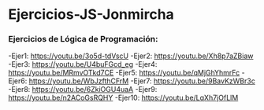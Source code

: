 # Ejercicios-JS-Jonmircha


###  Ejercicios de Lógica de Programación:

-Ejer1: https://youtu.be/3o5d-tdVscU
-Ejer2: https://youtu.be/Xh8p7aZBiaw
-Ejer3: https://youtu.be/U4buFGcd_eg
-Ejer4: https://youtu.be/MRmvOTkd7CE
-Ejer5: https://youtu.be/qMjGhYhmrFc
-Ejer6: https://youtu.be/WbJzfthCFrM
-Ejer7: https://youtu.be/9BavKzWBr3c
-Ejer8: https://youtu.be/6ZkiOGU4uaA
-Ejer9: https://youtu.be/n2ACoGsRQHY
-Ejer10: https://youtu.be/LqXh7jOfLlM